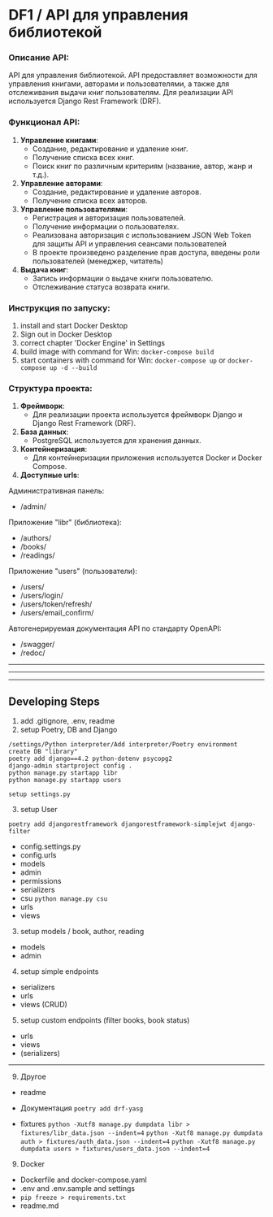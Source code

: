 # DF1 / API для управления библиотекой

### Описание API:

API для управления библиотекой. API предоставляет возможности для управления книгами, авторами и пользователями, а также для отслеживания выдачи книг пользователям. Для реализации API используется Django Rest Framework (DRF).

### Функционал API:

1. **Управление книгами**: 
   - Создание, редактирование и удаление книг.
   - Получение списка всех книг.
   - Поиск книг по различным критериям (название, автор, жанр и т.д.).
2. **Управление авторами**: 
   - Создание, редактирование и удаление авторов.
   - Получение списка всех авторов.
3. **Управление пользователями**: 
   - Регистрация и авторизация пользователей.
   - Получение информации о пользователях.
   - Реализована авторизация с использованием JSON Web Token для защиты API и управления сеансами пользователей 
   - В проекте произведено разделение прав доступа, введены роли пользователей (менеджер, читатель)
4. **Выдача книг**: 
   - Запись информации о выдаче книги пользователю.
   - Отслеживание статуса возврата книги.
    
### Инструкция по запуску:

1) install and start Docker Desktop
2) Sign out in Docker Desktop
3) correct chapter 'Docker Engine' in Settings
4) build image with command for Win: `docker-compose build`
5) start containers with command for Win: `docker-compose up` or `docker-compose up -d --build`

### Структура проекта:

1. **Фреймворк**: 
   - Для реализации проекта используется фреймворк Django и Django Rest Framework (DRF).
2. **База данных**: 
   - PostgreSQL используется для хранения данных.
3. **Контейнеризация**: 
   - Для контейнеризации приложения используется Docker и Docker Compose.
4. **Доступные urls**:
   
Административная панель:
   - /admin/
   
Приложение "libr" (библиотека):
   - /authors/
   - /books/
   - /readings/
   
Приложение "users" (пользователи):
   - /users/
   - /users/login/
   - /users/token/refresh/
   - /users/email_confirm/

Автогенерируемая документация API по стандарту OpenAPI:
   - /swagger/
   - /redoc/
   





    
---

---

---

## Developing Steps

1. add .gitignore, .env, readme
2. setup Poetry, DB and Django
```
/settings/Python interpreter/Add interpreter/Poetry environment 
create DB "library"
poetry add django==4.2 python-dotenv psycopg2
django-admin startproject config .
python manage.py startapp libr
python manage.py startapp users

setup settings.py
```
3. setup User
```
poetry add djangorestframework djangorestframework-simplejwt django-filter
```
- config.settings.py
- config.urls
- models
- admin
- permissions
- serializers
- csu `python manage.py csu`
- urls
- views

3. setup models / book, author, reading
- models
- admin

4. setup simple endpoints
- serializers
- urls
- views (CRUD)

5. setup custom endpoints (filter books, book status)
- urls
- views
- (serializers)

---


9. Другое

- readme
- Документация
`poetry add drf-yasg`

- fixtures
`python -Xutf8 manage.py dumpdata libr > fixtures/libr_data.json --indent=4`
`python -Xutf8 manage.py dumpdata auth > fixtures/auth_data.json --indent=4`
`python -Xutf8 manage.py dumpdata users > fixtures/users_data.json --indent=4`

9. Docker
- Dockerfile and docker-compose.yaml
- .env and .env.sample and settings
- `pip freeze > requirements.txt`
- readme.md
